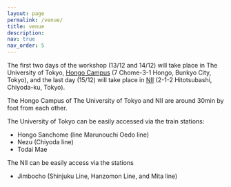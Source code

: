 ```yaml
---
layout: page
permalink: /venue/
title: venue
description:
nav: true
nav_order: 5
---
```


The first two days of the workshop (13/12 and 14/12) will take place in The University of Tokyo, [Hongo Campus](https://www.u-tokyo.ac.jp/en/whyutokyo/hongo_index.html#) (7 Chome-3-1 Hongo, Bunkyo City, Tokyo), and the last day (15/12) will take place in [NII](https://www.nii.ac.jp/en/about/access/) (2-1-2 Hitotsubashi, Chiyoda-ku, Tokyo).


The Hongo Campus of The University of Tokyo and NII are around 30min by foot from each other.

The University of Tokyo can be easily accessed via the train stations:
- Hongo Sanchome (line Marunouchi Oedo line)
- Nezu (Chiyoda line)
- Todai Mae

The NII can be easily access via the stations
- Jimbocho (Shinjuku Line, Hanzomon Line, and Mita line)
